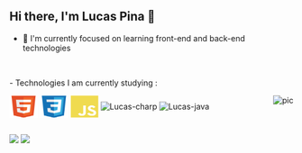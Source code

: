 ## Hi there, I'm Lucas Pina 👋

- 🌱 I'm currently focused on learning front-end and back-end technologies

<!--
<div align="center">
  <a href="https://github.com/Lucas-Pina1">
  <img  height="150rem" src="https://github-readme-stats.vercel.app/api?username=Lucas-Pina1&show_icons=true&theme=tokyonight&count_private=true"/>
  <img height="150em" src="https://github-readme-stats.vercel.app/api/top-langs/?username=Lucas-Pina1&theme=tokyonight&hide_border=false&&layout=compact"/>
</div> 
-->

<div style="display: inline_block"><br>
  <p> - Technologies I am currently studying :</p>
  <img align="center" alt="Lucas-HTML" height="40" width="50" src="https://raw.githubusercontent.com/devicons/devicon/master/icons/html5/html5-original.svg">
  <img align="center" alt="Lucas-CSS" height="40" width="50" src="https://raw.githubusercontent.com/devicons/devicon/master/icons/css3/css3-original.svg">
  <img align="center" alt="Lucas-Js" height="40" width="50" src="https://raw.githubusercontent.com/devicons/devicon/master/icons/javascript/javascript-plain.svg">
<!--     <img align="center" alt="Lucas-Ts" height="40" width="50" src="https://raw.githubusercontent.com/devicons/devicon/master/icons/typescript/typescript-plain.svg"> -->
<!--   <img align="center" alt="Lucas-Vuejs" height="40" width="50" src="https://cdn.jsdelivr.net/gh/devicons/devicon/icons/vuejs/vuejs-original.svg" /> -->
<!--     <img align="center" alt="Lucas-Angular" height="40" width="50" src="https://cdn.jsdelivr.net/gh/devicons/devicon/icons/angularjs/angularjs-original.svg"> -->
  <img align="center" alt="Lucas-charp" height="40" width="50" src="https://cdn.jsdelivr.net/gh/devicons/devicon@latest/icons/csharp/csharp-original.svg" />
<!--   <img align="center" alt="Lucas-dotnet" height="40" width="50"src="https://cdn.jsdelivr.net/gh/devicons/devicon@latest/icons/dotnetcore/dotnetcore-original.svg"/> -->
<img align="center" alt="Lucas-java" height="40" width="50" src="https://cdn.jsdelivr.net/gh/devicons/devicon/icons/java/java-original.svg">
<!--   <img align="center" alt="Lucas-spring" height="40" width="50" src="https://cdn.jsdelivr.net/gh/devicons/devicon/icons/spring/spring-original.svg">  -->
  <img align="right"  alt="pic" height="150"  src="https://www.mygo.ge/uploads/blog/1584023795.jpg" >

 </div>
  
  ## 
  
 <div> 
  <a href = "mailto:ti.lucaspina@gmail.com"><img src="https://img.shields.io/badge/-Gmail-%23333?style=for-the-badge&logo=gmail&logoColor=white" target="_blank"></a>
  <a href="https://www.linkedin.com/in/dev-lucaspina/" target="_blank"><img src="https://img.shields.io/badge/-LinkedIn-%230077B5?style=for-the-badge&logo=linkedin&logoColor=white" target="_blank"></a>      
</div>
